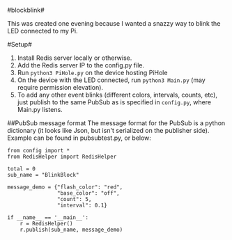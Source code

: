 #blockblink#

This was created one evening because I wanted a snazzy way to blink the LED connected to my Pi.  

#Setup#

1. Install Redis server locally or otherwise.
2. Add the Redis server IP to the config.py file.
3. Run ```python3 PiHole.py``` on the device hosting PiHole
4. On the device with the LED connected, run ```python3 Main.py``` (may require permission elevation).
5. To add any other event blinks (different colors, intervals, counts, etc), just publish to the same PubSub as is specified in ```config.py```, where Main.py listens.

##PubSub message format
The message format for the PubSub is a python dictionary (it looks like Json, but isn't serialized on the publisher side).  Example can be found in pubsubtest.py, or below:

```
from config import *
from RedisHelper import RedisHelper

total = 0
sub_name = "BlinkBlock"

message_demo = {"flash_color": "red",
                "base_color": "off",
                "count": 5,
                "interval": 0.1}

if __name__ == '__main__':
    r = RedisHelper()
    r.publish(sub_name, message_demo)

```